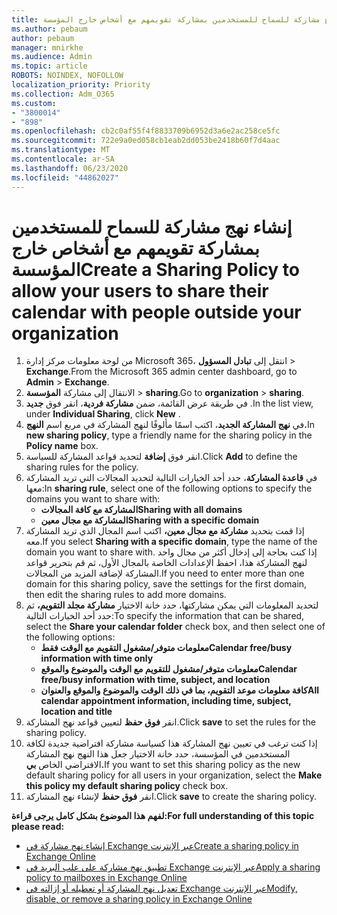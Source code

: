 ```yaml
---
title: إنشاء نهج مشاركة للسماح للمستخدمين بمشاركة تقويمهم مع أشخاص خارج المؤسسة
ms.author: pebaum
author: pebaum
manager: mnirkhe
ms.audience: Admin
ms.topic: article
ROBOTS: NOINDEX, NOFOLLOW
localization_priority: Priority
ms.collection: Adm_O365
ms.custom:
- "3800014"
- "898"
ms.openlocfilehash: cb2c0af55f4f8833709b6952d3a6e2ac258ce5fc
ms.sourcegitcommit: 722e9a0ed058cb1eab2dd053be2418b60f7d4aac
ms.translationtype: MT
ms.contentlocale: ar-SA
ms.lasthandoff: 06/23/2020
ms.locfileid: "44862027"
---
```

# <a name="create-a-sharing-policy-to-allow-your-users-to-share-their-calendar-with-people-outside-your-organization"></a><span data-ttu-id="8bca6-102">إنشاء نهج مشاركة للسماح للمستخدمين بمشاركة تقويمهم مع أشخاص خارج المؤسسة</span><span class="sxs-lookup"><span data-stu-id="8bca6-102">Create a Sharing Policy to allow your users to share their calendar with people outside your organization</span></span>

1. <span data-ttu-id="8bca6-103">من لوحة معلومات مركز إدارة Microsoft 365، انتقل إلى **تبادل المسؤول**  >  **Exchange**.</span><span class="sxs-lookup"><span data-stu-id="8bca6-103">From the Microsoft 365 admin center dashboard, go to **Admin** > **Exchange**.</span></span>
2. <span data-ttu-id="8bca6-104">الانتقال إلى مشاركة **المؤسسة**  >  **sharing**.</span><span class="sxs-lookup"><span data-stu-id="8bca6-104">Go to **organization** > **sharing**.</span></span>
3. <span data-ttu-id="8bca6-105">في طريقة عرض القائمة، ضمن **مشاركة فردية**، انقر فوق **جديد** .</span><span class="sxs-lookup"><span data-stu-id="8bca6-105">In the list view, under **Individual Sharing**, click **New** .</span></span>
4. <span data-ttu-id="8bca6-106">في **نهج المشاركة الجديد**، اكتب اسمًا مألوفًا لنهج المشاركة في مربع اسم **النهج.**</span><span class="sxs-lookup"><span data-stu-id="8bca6-106">In **new sharing policy**, type a friendly name for the sharing policy in the **Policy name** box.</span></span>
5. <span data-ttu-id="8bca6-107">انقر فوق **إضافة** لتحديد قواعد المشاركة للسياسة.</span><span class="sxs-lookup"><span data-stu-id="8bca6-107">Click **Add**  to define the sharing rules for the policy.</span></span>
6. <span data-ttu-id="8bca6-108">في **قاعدة المشاركة**، حدد أحد الخيارات التالية لتحديد المجالات التي تريد المشاركة معها:</span><span class="sxs-lookup"><span data-stu-id="8bca6-108">In **sharing rule**, select one of the following options to specify the domains you want to share with:</span></span>
    - <span data-ttu-id="8bca6-109">**المشاركة مع كافة المجالات**</span><span class="sxs-lookup"><span data-stu-id="8bca6-109">**Sharing with all domains**</span></span>
    - <span data-ttu-id="8bca6-110">**المشاركة مع مجال معين**</span><span class="sxs-lookup"><span data-stu-id="8bca6-110">**Sharing with a specific domain**</span></span>
8. <span data-ttu-id="8bca6-111">إذا قمت بتحديد **مشاركة مع مجال معين،** اكتب اسم المجال الذي تريد المشاركة معه.</span><span class="sxs-lookup"><span data-stu-id="8bca6-111">If you select **Sharing with a specific domain**, type the name of the domain you want to share with.</span></span> <span data-ttu-id="8bca6-112">إذا كنت بحاجة إلى إدخال أكثر من مجال واحد لنهج المشاركة هذا، احفظ الإعدادات الخاصة بالمجال الأول، ثم قم بتحرير قواعد المشاركة لإضافة المزيد من المجالات.</span><span class="sxs-lookup"><span data-stu-id="8bca6-112">If you need to enter more than one domain for this sharing policy, save the settings for the first domain, then edit the sharing rules to add more domains.</span></span>
9. <span data-ttu-id="8bca6-113">لتحديد المعلومات التي يمكن مشاركتها، حدد خانة الاختيار **مشاركة مجلد التقويم،** ثم حدد أحد الخيارات التالية:</span><span class="sxs-lookup"><span data-stu-id="8bca6-113">To specify the information that can be shared, select the **Share your calendar folder** check box, and then select one of the following options:</span></span>
    - <span data-ttu-id="8bca6-114">**معلومات متوفر/مشغول التقويم مع الوقت فقط**</span><span class="sxs-lookup"><span data-stu-id="8bca6-114">**Calendar free/busy information with time only**</span></span>
    - <span data-ttu-id="8bca6-115">**معلومات متوفر/مشغول للتقويم مع الوقت والموضوع والموقع**</span><span class="sxs-lookup"><span data-stu-id="8bca6-115">**Calendar free/busy information with time, subject, and location**</span></span>
    - <span data-ttu-id="8bca6-116">**كافة معلومات موعد التقويم، بما في ذلك الوقت والموضوع والموقع والعنوان**</span><span class="sxs-lookup"><span data-stu-id="8bca6-116">**All calendar appointment information, including time, subject, location and title**</span></span>
11. <span data-ttu-id="8bca6-117">انقر **فوق حفظ** لتعيين قواعد نهج المشاركة.</span><span class="sxs-lookup"><span data-stu-id="8bca6-117">Click **save** to set the rules for the sharing policy.</span></span>
12. <span data-ttu-id="8bca6-118">إذا كنت ترغب في تعيين نهج المشاركة هذا كسياسة مشاركة افتراضية جديدة لكافة المستخدمين في المؤسسة، حدد خانة الاختيار جعل هذا النهج نهج المشاركة الافتراضي الخاص **بي.**</span><span class="sxs-lookup"><span data-stu-id="8bca6-118">If you want to set this sharing policy as the new default sharing policy for all users in your organization, select the **Make this policy my default sharing policy** check box.</span></span>
13. <span data-ttu-id="8bca6-119">انقر **فوق حفظ** لإنشاء نهج المشاركة.</span><span class="sxs-lookup"><span data-stu-id="8bca6-119">Click **save** to create the sharing policy.</span></span>  

<span data-ttu-id="8bca6-120">**لفهم هذا الموضوع بشكل كامل يرجى قراءة:**</span><span class="sxs-lookup"><span data-stu-id="8bca6-120">**For full understanding of this topic please read:**</span></span>

- [<span data-ttu-id="8bca6-121">إنشاء نهج مشاركة في Exchange عبر الإنترنت</span><span class="sxs-lookup"><span data-stu-id="8bca6-121">Create a sharing policy in Exchange Online</span></span>](https://docs.microsoft.com/exchange/sharing/sharing-policies/create-a-sharing-policy)
- [<span data-ttu-id="8bca6-122">تطبيق نهج مشاركة على علب البريد في Exchange عبر الإنترنت</span><span class="sxs-lookup"><span data-stu-id="8bca6-122">Apply a sharing policy to mailboxes in Exchange Online</span></span>](https://docs.microsoft.com/exchange/sharing/sharing-policies/apply-a-sharing-policy)
- [<span data-ttu-id="8bca6-123">تعديل نهج المشاركة أو تعطيله أو إزالته في Exchange عبر الإنترنت</span><span class="sxs-lookup"><span data-stu-id="8bca6-123">Modify, disable, or remove a sharing policy in Exchange Online</span></span>](https://docs.microsoft.com/exchange/sharing/sharing-policies/modify-a-sharing-policy)